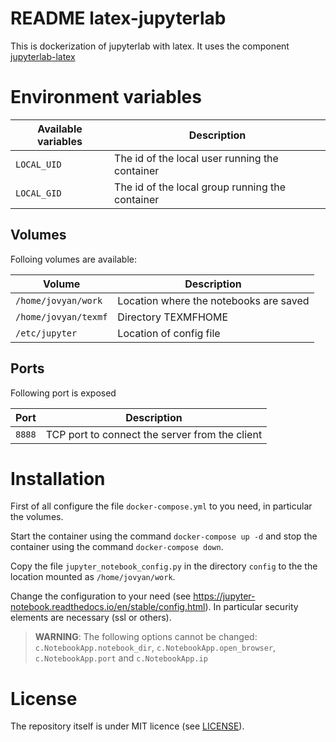 README latex-jupyterlab
===

This is dockerization of jupyterlab with latex. It uses the component [jupyterlab-latex](https://github.com/jupyterlab/jupyterlab-latex)




# Environment variables

|Available variables      |Description                                                |
|-------------------------|-----------------------------------------------------------|
|`LOCAL_UID`              | The id of the local user running the container            |
|`LOCAL_GID`              | The id of the local group running the container           |

## Volumes

Folloing volumes are available:

|Volume          |Description                                               |
|----------------|----------------------------------------------------------|
|`/home/jovyan/work` | Location where the notebooks are saved |
|`/home/jovyan/texmf`     | Directory TEXMFHOME |
|`/etc/jupyter`     | Location of config file |

## Ports

Following port is exposed

|Port       |Description                                               |
|-----------|----------------------------------------------------------|
|`8888` | TCP port to connect the server from the client           |

# Installation

First of all configure the file `docker-compose.yml` to you need, in particular the volumes.

Start the container using the command `docker-compose up -d` and stop the container using the command `docker-compose down`.

Copy the file `jupyter_notebook_config.py` in the directory `config` to the the location mounted as `/home/jovyan/work`.

Change the configuration to your need (see https://jupyter-notebook.readthedocs.io/en/stable/config.html). In particular security elements are necessary (ssl or others).

> **WARNING**: The following options cannot be changed: `c.NotebookApp.notebook_dir`, `c.NotebookApp.open_browser`, `c.NotebookApp.port` and `c.NotebookApp.ip`

# License

The repository itself is under MIT licence (see [LICENSE](./LICENCE)).
